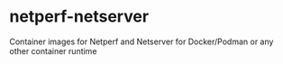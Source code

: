 # netperf-netserver
Container images for Netperf and Netserver for Docker/Podman or any other container runtime
